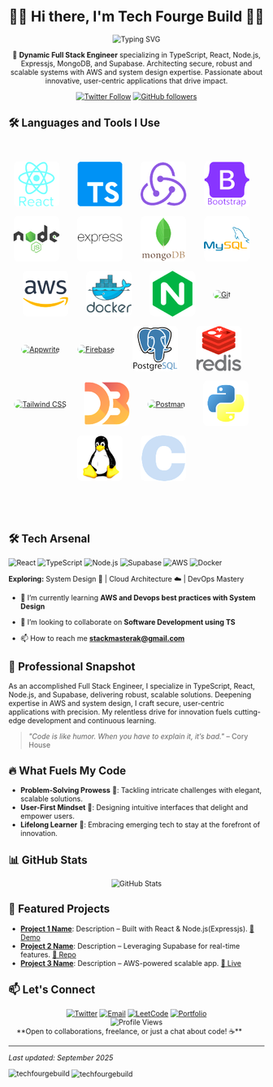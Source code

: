 <div align="center">

# 👨‍💻 Hi there, I'm Tech Fourge Build 👨‍💻

<p>
  <img src="https://readme-typing-svg.herokuapp.com?font=Fira+Code&pause=1000&color=0EA5E9&center=true&vCenter=true&width=435&lines=Full+Stack+Engineer;Crafting+Scalable+Solutions;Building+the+Future+with+Code" alt="Typing SVG" />
</p>

🚀 **Dynamic Full Stack Engineer** specializing in TypeScript, React, Node.js, Expressjs, MongoDB, and Supabase. Architecting secure, robust and scalable systems with AWS and system design expertise. Passionate about innovative, user-centric applications that drive impact.

[![Twitter Follow](https://img.shields.io/twitter/follow/techforgebuild?label=Follow&style=social)](https://twitter.com/techforgebuild)
[![GitHub followers](https://img.shields.io/github/followers/TechFourgeBuild?label=followers&style=social)](https://github.com/TechFourgeBuild)

</div>

## 🛠️ Languages and Tools I Use
&nbsp;
<div align="center" style="margin-top: 20px;; margin-bottom: 50px; display: flex; flex-wrap: wrap; justify-content: center; align-items: center; gap: 15px;">

<!-- Frontend Frameworks -->
<a href="https://reactjs.org/" target="_blank" rel="noreferrer">
  <img src="https://raw.githubusercontent.com/devicons/devicon/master/icons/react/react-original-wordmark.svg" alt="React" width="90" height="90" style="transition: transform 0.2s; filter: brightness(1.2); border-radius: 10px; margin-right: 20px;" onmouseover="this.style.transform='scale(1.1)';" onmouseout="this.style.transform='scale(1)';"/>
</a>
<a href="https://www.typescriptlang.org/" target="_blank" rel="noreferrer">
  <img src="https://raw.githubusercontent.com/devicons/devicon/master/icons/typescript/typescript-original.svg" alt="TypeScript" width="90" height="90" style="transition: transform 0.2s; filter: brightness(1.2); border-radius: 10px; margin-right: 20px;" onmouseover="this.style.transform='scale(1.1)';" onmouseout="this.style.transform='scale(1)';"/>
</a>
<a href="https://redux.js.org" target="_blank" rel="noreferrer">
  <img src="https://raw.githubusercontent.com/devicons/devicon/master/icons/redux/redux-original.svg" alt="Redux" width="90" height="90" style="transition: transform 0.2s; filter: brightness(1.2); border-radius: 10px; margin-right: 20px;" onmouseover="this.style.transform='scale(1.1)';" onmouseout="this.style.transform='scale(1)';"/>
</a>
<a href="https://getbootstrap.com" target="_blank" rel="noreferrer">
  <img src="https://raw.githubusercontent.com/devicons/devicon/master/icons/bootstrap/bootstrap-plain-wordmark.svg" alt="Bootstrap" width="90" height="90" style="transition: transform 0.2s; filter: brightness(1.2); border-radius: 10px; margin-right: 20px;" onmouseover="this.style.transform='scale(1.1)';" onmouseout="this.style.transform='scale(1)';"/>
</a>

<!-- Backend & Databases -->
<a href="https://nodejs.org" target="_blank" rel="noreferrer">
  <img src="https://raw.githubusercontent.com/devicons/devicon/master/icons/nodejs/nodejs-original-wordmark.svg" alt="Node.js" width="90" height="90" style="transition: transform 0.2s; filter: brightness(1.2); border-radius: 10px; margin-right: 20px;" onmouseover="this.style.transform='scale(1.1)';" onmouseout="this.style.transform='scale(1)';"/>
</a>
<a href="https://expressjs.com" target="_blank" rel="noreferrer">
  <img src="https://raw.githubusercontent.com/devicons/devicon/master/icons/express/express-original-wordmark.svg" alt="Express" width="90" height="90" style="transition: transform 0.2s; filter: brightness(1.2); border-radius: 10px; margin-right: 20px;" onmouseover="this.style.transform='scale(1.1)';" onmouseout="this.style.transform='scale(1)';"/>
</a>
<a href="https://www.mongodb.com/" target="_blank" rel="noreferrer">
  <img src="https://raw.githubusercontent.com/devicons/devicon/master/icons/mongodb/mongodb-original-wordmark.svg" alt="MongoDB" width="90" height="90" style="transition: transform 0.2s; filter: brightness(1.2); border-radius: 10px; margin-right: 20px;" onmouseover="this.style.transform='scale(1.1)';" onmouseout="this.style.transform='scale(1)';"/>
</a>
<a href="https://www.mysql.com/" target="_blank" rel="noreferrer">
  <img src="https://raw.githubusercontent.com/devicons/devicon/master/icons/mysql/mysql-original-wordmark.svg" alt="MySQL" width="90" height="90" style="transition: transform 0.2s; filter: brightness(1.2); border-radius: 10px; margin-right: 20px;" onmouseover="this.style.transform='scale(1.1)';" onmouseout="this.style.transform='scale(1)';"/>
</a>

<!-- Cloud & DevOps -->
<a href="https://aws.amazon.com" target="_blank" rel="noreferrer">
  <img src="https://raw.githubusercontent.com/devicons/devicon/master/icons/amazonwebservices/amazonwebservices-original-wordmark.svg" alt="AWS" width="90" height="90" style="transition: transform 0.2s; filter: brightness(1.2); border-radius: 10px; margin-right: 20px;" onmouseover="this.style.transform='scale(1.1)';" onmouseout="this.style.transform='scale(1)';"/>
</a>
<a href="https://www.docker.com/" target="_blank" rel="noreferrer">
  <img src="https://raw.githubusercontent.com/devicons/devicon/master/icons/docker/docker-original-wordmark.svg" alt="Docker" width="90" height="90" style="transition: transform 0.2s; filter: brightness(1.2); border-radius: 10px; margin-right: 20px;" onmouseover="this.style.transform='scale(1.1)';" onmouseout="this.style.transform='scale(1)';"/>
</a>
<a href="https://www.nginx.com" target="_blank" rel="noreferrer">
  <img src="https://raw.githubusercontent.com/devicons/devicon/master/icons/nginx/nginx-original.svg" alt="Nginx" width="90" height="90" style="transition: transform 0.2s; filter: brightness(1.2); border-radius: 10px; margin-right: 20px;" onmouseover="this.style.transform='scale(1.1)';" onmouseout="this.style.transform='scale(1)';"/>
</a>
<a href="https://git-scm.com/" target="_blank" rel="noreferrer">
  <img src="https://www.vectorlogo.zone/logos/git-scm/git-scm-icon.svg" alt="Git" width="90" height="90" style="transition: transform 0.2s; filter: brightness(1.2); border-radius: 10px; margin-right: 20px;" onmouseover="this.style.transform='scale(1.1)';" onmouseout="this.style.transform='scale(1)';"/>
</a>
&nbsp;
<!-- Additional Tools -->
<a href="https://appwrite.io" target="_blank" rel="noreferrer">
  <img src="https://www.vectorlogo.zone/logos/appwriteio/appwriteio-icon.svg" alt="Appwrite" width="90" height="90" style="transition: transform 0.2s; filter: brightness(1.2); border-radius: 10px; margin-right: 20px;" onmouseover="this.style.transform='scale(1.1)';" onmouseout="this.style.transform='scale(1)';"/>
</a>
<a href="https://firebase.google.com/" target="_blank" rel="noreferrer">
  <img src="https://www.vectorlogo.zone/logos/firebase/firebase-icon.svg" alt="Firebase" width="90" height="90" style="transition: transform 0.2s; filter: brightness(1.2); border-radius: 10px; margin-right: 20px;" onmouseover="this.style.transform='scale(1.1)';" onmouseout="this.style.transform='scale(1)';"/>
</a>
<a href="https://www.postgresql.org" target="_blank" rel="noreferrer">
  <img src="https://raw.githubusercontent.com/devicons/devicon/master/icons/postgresql/postgresql-original-wordmark.svg" alt="PostgreSQL" width="90" height="90" style="transition: transform 0.2s; filter: brightness(1.2); border-radius: 10px; margin-right: 20px;" onmouseover="this.style.transform='scale(1.1)';" onmouseout="this.style.transform='scale(1)';"/>
</a>
<a href="https://redis.io" target="_blank" rel="noreferrer">
  <img src="https://raw.githubusercontent.com/devicons/devicon/master/icons/redis/redis-original-wordmark.svg" alt="Redis" width="90" height="90" style="transition: transform 0.2s; filter: brightness(1.2); border-radius: 10px; margin-right: 20px;" onmouseover="this.style.transform='scale(1.1)';" onmouseout="this.style.transform='scale(1)';"/>
</a>

<!-- Styling & Visualization -->
<a href="https://tailwindcss.com/" target="_blank" rel="noreferrer">
  <img src="https://www.vectorlogo.zone/logos/tailwindcss/tailwindcss-icon.svg" alt="Tailwind CSS" width="90" height="90" style="transition: transform 0.2s; filter: brightness(1.2); border-radius: 10px; margin-right: 20px;" onmouseover="this.style.transform='scale(1.1)';" onmouseout="this.style.transform='scale(1)';"/>
</a>
<a href="https://d3js.org/" target="_blank" rel="noreferrer">
  <img src="https://raw.githubusercontent.com/devicons/devicon/master/icons/d3js/d3js-original.svg" alt="D3.js" width="90" height="90" style="transition: transform 0.2s; filter: brightness(1.2); border-radius: 10px; margin-right: 20px;" onmouseover="this.style.transform='scale(1.1)';" onmouseout="this.style.transform='scale(1)';"/>
</a>
<a href="https://postman.com" target="_blank" rel="noreferrer">
  <img src="https://www.vectorlogo.zone/logos/getpostman/getpostman-icon.svg" alt="Postman" width="90" height="90" style="transition: transform 0.2s; filter: brightness(1.2); border-radius: 10px; margin-right: 20px;" onmouseover="this.style.transform='scale(1.1)';" onmouseout="this.style.transform='scale(1)';"/>
</a>
<a href="https://www.python.org" target="_blank" rel="noreferrer">
  <img src="https://raw.githubusercontent.com/devicons/devicon/master/icons/python/python-original.svg" alt="Python" width="90" height="90" style="transition: transform 0.2s; filter: brightness(1.2); border-radius: 10px; margin-right: 20px;" onmouseover="this.style.transform='scale(1.1)';" onmouseout="this.style.transform='scale(1)';"/>
</a>

<!-- Systems -->
<a href="https://www.linux.org/" target="_blank" rel="noreferrer">
  <img src="https://raw.githubusercontent.com/devicons/devicon/master/icons/linux/linux-original.svg" alt="Linux" width="90" height="90" style="transition: transform 0.2s; filter: brightness(1.2); border-radius: 10px; margin-right: 20px;" onmouseover="this.style.transform='scale(1.1)';" onmouseout="this.style.transform='scale(1)';"/>
</a>
<a href="https://www.cprogramming.com/" target="_blank" rel="noreferrer">
  <img src="https://raw.githubusercontent.com/devicons/devicon/master/icons/c/c-original.svg" alt="C" width="90" height="90" style="transition: transform 0.2s; filter: brightness(1.2); border-radius: 10px; margin-right: 20px;" onmouseover="this.style.transform='scale(1.1)';" onmouseout="this.style.transform='scale(1)';"/>
</a>

</div>

&nbsp;

## 🛠️ Tech Arsenal

![React](https://img.shields.io/badge/React-20232A?style=for-the-badge&logo=react&logoColor=61DAFB)
![TypeScript](https://img.shields.io/badge/TypeScript-007ACC?style=for-the-badge&logo=typescript&logoColor=white)
![Node.js](https://img.shields.io/badge/Node.js-43853D?style=for-the-badge&logo=node.js&logoColor=white)
![Supabase](https://img.shields.io/badge/Supabase-3ECF8E?style=for-the-badge&logo=supabase&logoColor=white)
![AWS](https://img.shields.io/badge/AWS-232F3E?style=for-the-badge&logo=amazon-aws&logoColor=white)
![Docker](https://img.shields.io/badge/Docker-2496ED?style=for-the-badge&logo=docker&logoColor=white)

**Exploring:** System Design 📐 | Cloud Architecture ☁️ | DevOps Mastery


- 🌱 I’m currently learning **AWS and Devops best practices with System Design**

- 👯 I’m looking to collaborate on **Software Development using TS**

- 📫 How to reach me **stackmasterak@gmail.com**

## 💼 Professional Snapshot

As an accomplished Full Stack Engineer, I specialize in TypeScript, React, Node.js, and Supabase, delivering robust, scalable solutions. Deepening expertise in AWS and system design, I craft secure, user-centric applications with precision. My relentless drive for innovation fuels cutting-edge development and continuous learning.

> *"Code is like humor. When you have to explain it, it’s bad."* – Cory House


## 🔥 What Fuels My Code

- **Problem-Solving Prowess** 🧠: Tackling intricate challenges with elegant, scalable solutions.
- **User-First Mindset** 👥: Designing intuitive interfaces that delight and empower users.
- **Lifelong Learner** 📖: Embracing emerging tech to stay at the forefront of innovation.

## 📊 GitHub Stats

<div align="center">
  <img src="https://github-readme-stats.vercel.app/api?username=TechFourgeBuild&show_icons=true&theme=radical&hide_border=true" alt="GitHub Stats" />
</div>

## 🚀 Featured Projects

- **[Project 1 Name](link)**: Description – Built with React & Node.js(Expressjs). [🔗 Demo](link)
- **[Project 2 Name](link)**: Description – Leveraging Supabase for real-time features. [🔗 Repo](link)
- **[Project 3 Name](link)**: Description – AWS-powered scalable app. [🔗 Live](link)

## 📫 Let's Connect

<div align="center">
  <a href="https://twitter.com/techforgebuild"><img src="https://img.shields.io/badge/Twitter-1DA1F2?style=for-the-badge&logo=twitter&logoColor=white" alt="Twitter"></a>
  <a href="mailto:stackmasterak@gmail.com"><img src="https://img.shields.io/badge/Email-D14836?style=for-the-badge&logo=gmail&logoColor=white" alt="Email"></a>
  <a href="https://leetcode.com/techforgebuild"><img src="https://img.shields.io/badge/LeetCode-FFA116?style=for-the-badge&logo=leetcode&logoColor=white" alt="LeetCode"></a>
  <a href="https://portfolio-link.com"><img src="https://img.shields.io/badge/Portfolio-000?style=for-the-badge&logo=Behance&logoColor=white" alt="Portfolio"></a>
</div>

<div align="center">
  <img src="https://komarev.com/ghpvc/?username=TechFourgeBuild&style=flat-square&color=blue" alt="Profile Views" />
</div>
&nbsp;
&nbsp;
**Open to collaborations, freelance, or just a chat about code! ☕**

---
*Last updated: September 2025*

<p><img align="left" src="https://github-readme-stats.vercel.app/api/top-langs?username=techfourgebuild&show_icons=true&locale=en&layout=compact" alt="techfourgebuild" /></p>

<p>&nbsp;<img align="center" src="https://github-readme-stats.vercel.app/api?username=techfourgebuild&show_icons=true&locale=en" alt="techfourgebuild" /></p>
